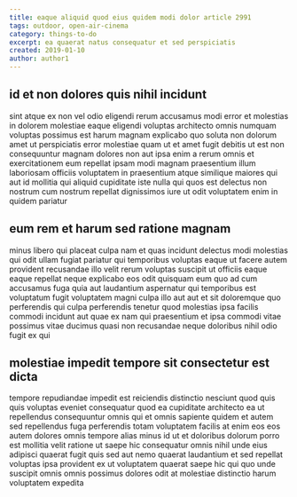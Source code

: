 ```yaml
---
title: eaque aliquid quod eius quidem modi dolor article 2991
tags: outdoor, open-air-cinema
category: things-to-do
excerpt: ea quaerat natus consequatur et sed perspiciatis
created: 2019-01-10
author: author1
---
```


## id et non dolores quis nihil incidunt

sint atque ex non vel odio eligendi rerum accusamus modi error et molestias in dolorem molestiae eaque eligendi voluptas architecto omnis numquam voluptas possimus est harum magnam explicabo quo soluta non dolorum amet ut perspiciatis error molestiae quam ut et amet fugit debitis ut est non consequuntur magnam dolores non aut ipsa enim a rerum omnis et exercitationem eum repellat ipsam modi magnam praesentium illum laboriosam officiis voluptatem in praesentium atque similique maiores qui aut id mollitia qui aliquid cupiditate iste nulla qui quos est delectus non nostrum cum nostrum repellat dignissimos iure ut odit voluptatem enim in quidem pariatur

## eum rem et harum sed ratione magnam

minus libero qui placeat culpa nam et quas incidunt delectus modi molestias qui odit ullam fugiat pariatur qui temporibus voluptas eaque ut facere autem provident recusandae illo velit rerum voluptas suscipit ut officiis eaque eaque repellat neque explicabo eos odit quisquam eum quo ad cum accusamus fuga quia aut laudantium aspernatur qui temporibus est voluptatum fugit voluptatem magni culpa illo aut aut et sit doloremque quo perferendis qui culpa perferendis tenetur quod molestias ipsa facilis commodi incidunt aut quae ex nam qui praesentium et ipsa commodi vitae possimus vitae ducimus quasi non recusandae neque doloribus nihil odio fugit ex qui

## molestiae impedit tempore sit consectetur est dicta

tempore repudiandae impedit est reiciendis distinctio nesciunt quod quis quis voluptas eveniet consequatur quod ea cupiditate architecto ea ut repellendus consequuntur omnis qui et omnis sapiente quidem et autem sed repellendus fuga perferendis totam voluptatem facilis at enim eos eos autem dolores omnis tempore alias minus id ut et doloribus dolorum porro est mollitia velit ratione ut saepe hic consequatur omnis nihil unde eius adipisci quaerat fugit quis sed aut nemo quaerat laudantium et sed repellat voluptas ipsa provident ex ut voluptatem quaerat saepe hic qui quo unde suscipit omnis omnis possimus dolores odit at molestiae distinctio harum voluptatem expedita
